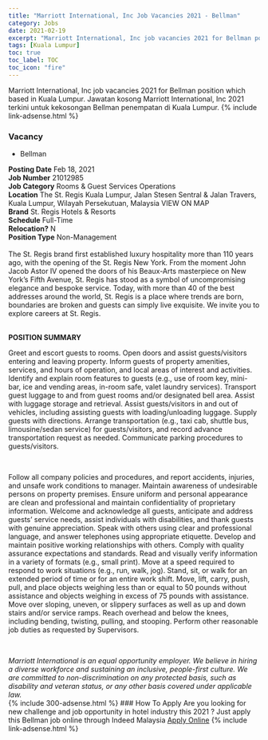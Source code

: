 ```yaml
---
title: "Marriott International, Inc Job Vacancies 2021 - Bellman" 
category: Jobs 
date: 2021-02-19 
excerpt: "Marriott International, Inc job vacancies 2021 for Bellman position which based in Kuala Lumpur. Jawatan kosong Marriott International, Inc 2021 terkini untuk kekosongan Bellman penempatan di Kuala Lumpur" 
tags: [Kuala Lumpur] 
toc: true 
toc_label: TOC 
toc_icon: "fire" 
--- 
```


Marriott International, Inc job vacancies 2021 for Bellman position which based in Kuala Lumpur. Jawatan kosong Marriott International, Inc 2021 terkini untuk kekosongan Bellman penempatan di Kuala Lumpur. 
{% include link-adsense.html %} 
### Vacancy 
- Bellman 
<div><div><div><b>Posting Date</b> Feb 18, 2021<br>
<b>Job Number</b> 21012985<br>
<b>Job Category</b> Rooms &amp; Guest Services Operations<br>
<b>Location</b> The St. Regis Kuala Lumpur, Jalan Stesen Sentral &amp; Jalan Travers, Kuala Lumpur, Wilayah Persekutuan, Malaysia VIEW ON MAP<br>
<b>Brand</b> St. Regis Hotels &amp; Resorts<br>
<b>Schedule</b> Full-Time<br>
<b>Relocation?</b> N<br>
<b>Position Type</b> Non-Management<br>
<br>
The St. Regis brand first established luxury hospitality more than 110 years ago, with the opening of the St. Regis New York. From the moment John Jacob Astor IV opened the doors of his Beaux-Arts masterpiece on New York&#8217;s Fifth Avenue, St. Regis has stood as a symbol of uncompromising elegance and bespoke service. Today, with more than 40 of the best addresses around the world, St. Regis is a place where trends are born, boundaries are broken and guests can simply live exquisite. We invite you to explore careers at St. Regis.</div><div><br>
<p><b>POSITION SUMMARY</b></p>
<p>Greet and escort guests to rooms. Open doors and assist guests/visitors entering and leaving property. Inform guests of property amenities, services, and hours of operation, and local areas of interest and activities. Identify and explain room features to guests (e.g., use of room key, mini-bar, ice and vending areas, in-room safe, valet laundry services). Transport guest luggage to and from guest rooms and/or designated bell area. Assist with luggage storage and retrieval. Assist guests/visitors in and out of vehicles, including assisting guests with loading/unloading luggage. Supply guests with directions. Arrange transportation (e.g., taxi cab, shuttle bus, limousine/sedan service) for guests/visitors, and record advance transportation request as needed. Communicate parking procedures to guests/visitors.</p><br>
<p></p><p>Follow all company policies and procedures, and report accidents, injuries, and unsafe work conditions to manager. Maintain awareness of undesirable persons on property premises. Ensure uniform and personal appearance are clean and professional and maintain confidentiality of proprietary information. Welcome and acknowledge all guests, anticipate and address guests&#8217; service needs, assist individuals with disabilities, and thank guests with genuine appreciation. Speak with others using clear and professional language, and answer telephones using appropriate etiquette. Develop and maintain positive working relationships with others. Comply with quality assurance expectations and standards. Read and visually verify information in a variety of formats (e.g., small print). Move at a speed required to respond to work situations (e.g., run, walk, jog). Stand, sit, or walk for an extended period of time or for an entire work shift. Move, lift, carry, push, pull, and place objects weighing less than or equal to 50 pounds without assistance and objects weighing in excess of 75 pounds with assistance. Move over sloping, uneven, or slippery surfaces as well as up and down stairs and/or service ramps. Reach overhead and below the knees, including bending, twisting, pulling, and stooping. Perform other reasonable job duties as requested by Supervisors.</p><br>
</div><p></p><i>Marriott International is an equal opportunity employer. We believe in hiring a diverse workforce and sustaining an inclusive, people-first culture. We are committed to non-discrimination on any protected basis, such as disability and veteran status, or any other basis covered under applicable law.</i></div></div> 
{% include 300-adsense.html %} 
### How To Apply 
Are you looking for new challenge and job opportunity in hotel industry this 2021 ?
Just apply this Bellman job online through Indeed Malaysia 
<a href="https://malaysia.indeed.com/viewjob?jk=f21d468cd9f0e33d" class="btn btn--info" target="_blank" rel="nofollow noopenner">Apply Online</a> 
{% include link-adsense.html %} 